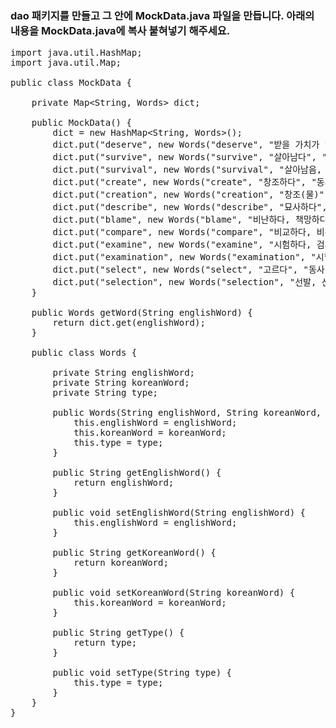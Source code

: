 ### dao 패키지를 만들고 그 안에 MockData.java 파일을 만듭니다. 아래의 내용을 MockData.java에 복사 붙혀넣기 해주세요.
<pre>
import java.util.HashMap;
import java.util.Map;

public class MockData {

    private Map&lt;String, Words&gt; dict;

    public MockData() {
        dict = new HashMap&lt;String, Words&gt;();
        dict.put("deserve", new Words("deserve", "받을 가치가 있다", "동사"));
        dict.put("survive", new Words("survive", "살아남다", "동사"));
        dict.put("survival", new Words("survival", "살아남음, 생존", "명사"));
        dict.put("create", new Words("create", "창조하다", "동사"));
        dict.put("creation", new Words("creation", "창조(물)", "명사"));
        dict.put("describe", new Words("describe", "묘사하다", "동사"));
        dict.put("blame", new Words("blame", "비난하다, 책망하다", "동사"));
        dict.put("compare", new Words("compare", "비교하다, 비유하다, 비교되다", "동사"));
        dict.put("examine", new Words("examine", "시험하다, 검사하다, 진찰하다", "동사"));
        dict.put("examination", new Words("examination", "시험, 조사, 검사", "명사"));
        dict.put("select", new Words("select", "고르다", "동사"));
        dict.put("selection", new Words("selection", "선발, 선택", "명사"));
    }

    public Words getWord(String englishWord) {
        return dict.get(englishWord);
    }

    public class Words {

        private String englishWord;
        private String koreanWord;
        private String type;

        public Words(String englishWord, String koreanWord, String type) {
            this.englishWord = englishWord;
            this.koreanWord = koreanWord;
            this.type = type;
        }

        public String getEnglishWord() {
            return englishWord;
        }

        public void setEnglishWord(String englishWord) {
            this.englishWord = englishWord;
        }

        public String getKoreanWord() {
            return koreanWord;
        }

        public void setKoreanWord(String koreanWord) {
            this.koreanWord = koreanWord;
        }

        public String getType() {
            return type;
        }

        public void setType(String type) {
            this.type = type;
        }
    }
}
</pre>
